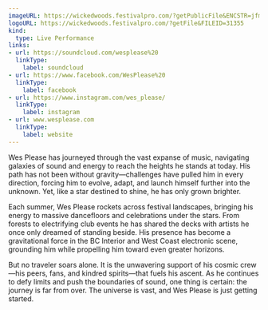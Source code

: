 ```yaml
---
imageURL: https://wickedwoods.festivalpro.com/?getPublicFile&ENCSTR=jfmnlzWwlckvyZGeuUsJ
logoURL: https://wickedwoods.festivalpro.com/?getFile&FILEID=31355
kind:
  type: Live Performance
links:
- url: https://soundcloud.com/wesplease%20
  linkType:
    label: soundcloud
- url: https://www.facebook.com/WesPlease%20
  linkType:
    label: facebook
- url: https://www.instagram.com/wes_please/
  linkType:
    label: instagram
- url: www.wesplease.com
  linkType:
    label: website
---
```

Wes Please has journeyed through the vast expanse of music, navigating galaxies of sound and energy to reach the heights he stands at today. His path has not been without gravity—challenges have pulled him in every direction, forcing him to evolve, adapt, and launch himself further into the unknown. Yet, like a star destined to shine, he has only grown brighter.

Each summer, Wes Please rockets across festival landscapes, bringing his energy to massive dancefloors and celebrations under the stars. From forests to electrifying club events he has shared the decks with artists he once only dreamed of standing beside. His presence has become a gravitational force in the BC Interior and West Coast electronic scene, grounding him while propelling him toward even greater horizons.

But no traveler soars alone. It is the unwavering support of his cosmic crew—his peers, fans, and kindred spirits—that fuels his ascent. As he continues to defy limits and push the boundaries of sound, one thing is certain: the journey is far from over. The universe is vast, and Wes Please is just getting started.